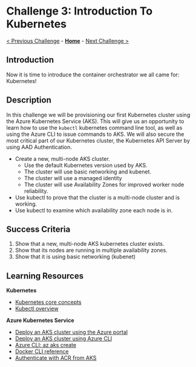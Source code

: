 # Challenge 3: Introduction To Kubernetes

[< Previous Challenge](./02-acr.md) - **[Home](../README.md)** - [Next Challenge >](./04-k8sdeployment.md)

## Introduction

Now it is time to introduce the container orchestrator we all came for: Kubernetes!

## Description

In this challenge we will be provisioning our first Kubernetes cluster using the Azure Kubernetes Service (AKS). This will give us an opportunity to learn how to use the `kubectl` kubernetes command line tool, as well as using the Azure CLI to issue commands to AKS. We will also secure the most critical part of our Kubernetes cluster, the Kubernetes API Server by using AAD Authentication.

- Create a new, multi-node AKS cluster.
	- Use the default Kubernetes version used by AKS.
	- The cluster will use basic networking and kubenet.  
	- The cluster will use a managed identity
	- The cluster will use Availability Zones for improved worker node reliability.
- Use kubectl to prove that the cluster is a multi-node cluster and is working.
- Use kubectl to examine which availability zone each node is in.  
<!-- - Enable AAD Authentication (use AAD group "Team*N*-AKSAdmins", where *N* is your team number) -->

## Success Criteria

1. Show that a new, multi-node AKS kubernetes cluster exists.
2. Show that its nodes are running in multiple availability zones.
3. Show that it is using basic networking (kubenet)
<!-- 4. Your team must demonstrate that you are prompted on cluster access to authenticate with AAD -->

## Learning Resources

**Kubernetes**
- [Kubernetes core concepts](https://docs.microsoft.com/en-us/azure/aks/concepts-clusters-workloads)
- [Kubectl overview](https://kubernetes.io/docs/reference/kubectl/overview/)

**Azure Kubernetes Service**
- [Deploy an AKS cluster using the Azure portal](https://docs.docker.com/get-started/)
- [Deploy an AKS cluster using Azure CLI](https://docs.docker.com/v17.09/engine/userguide/networking)
- [Azure CLI: az aks create](https://docs.docker.com/engine/reference/builder/)
- [Docker CLI reference](https://docs.docker.com/engine/reference/commandline/cli/)
- [Authenticate with ACR from AKS](https://docs.microsoft.com/en-us/azure/aks/cluster-container-registry-integration)
<!-- - [Azure AD integration](https://docs.microsoft.com/en-us/azure/aks/managed-aad) -->
